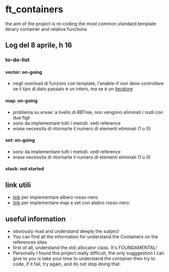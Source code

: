 # ft_containers

the aim of the project is re-coding the most common standard template library container and relative functions


## Log del 8 aprile, h 16
### to-do-list
#### vector: on-going
- negli overload di funzioni con template, l'enable-if non deve controllare se il tipo di dato passato è un intero, ma se è un [iteratore](https://stackoverflow.com/questions/4335962/how-to-check-if-a-template-parameter-is-an-iterator-type-or-not)
#### map: on-going
- problema su erase: a livello di RBTree, non vengono eliminati i nodi con due figli
- sono da implementare tutti i metodi. vedi reference
- erase necessita di ritornarte il numero di elementi eliminati (1 o 0)
#### set: on-going
- sono da implementare tutti i metodi. vedi reference
- erase necessita di ritornarte il numero di elementi eliminati (1 o 0)
#### stack: not started

## link utili
- [link](https://algorithmtutor.com/Data-Structures/Tree/Red-Black-Trees/) per implementare albero rosso-nero
- [link](https://programmer.ink/think/use-a-red-black-tree-to-encapsulate-set-and-map-at-the-same-time.html) per implementare
map e set con alebro rosso-nero.


## useful information
- obviously read and understand deeply the subject
- You can find all the information for understand the Containers on the references sites
- first of all, understand the std::allocator class. It's FOUNDAMENTAL!
- Personally I found this project really difficult, the only sugggestion I can give to you is take your time
to understand the container then try to code, if it fail, try again, and do not stop doing that.
